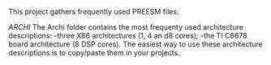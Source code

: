 This project gathers frequently used PREESM files.

*ARCHI*
The Archi folder contains the most frequenty used architecture descriptions:
-three X86 architectures (1, 4 an d8 cores);
-the TI C6678 board architecture (8 DSP cores).
The easiest way to use these architecture descriptions is to copy/paste them in your projects.
